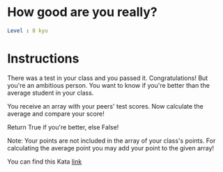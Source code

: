 # How good are you really?

```yaml
Level : 8 kyu
```

# Instructions

There was a test in your class and you passed it. Congratulations!
But you're an ambitious person. You want to know if you're better than the average student in your class.

You receive an array with your peers' test scores. Now calculate the average and compare your score!

Return True if you're better, else False!

Note:
Your points are not included in the array of your class's points. For calculating the average point you may add your point to the given array!

You can find this Kata [link](https://www.codewars.com/kata/5601409514fc93442500010b/train/java)